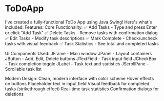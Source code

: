 # ToDoApp

I've created a fully-functional ToDo App using Java Swing! Here's what's included:
Features:
Core Functionality:
✅ Add Tasks - Type and press Enter or click "Add Task"
✅ Delete Tasks - Remove tasks with confirmation dialog
✅ Edit Tasks - Modify task descriptions
✅ Mark Complete - Check/uncheck tasks with visual feedback
✅ Task Statistics - See total and completed tasks

UI Components Used:
JFrame - Main window
JPanel - Layout containers
JButton - Add, Edit, Delete buttons
JTextField - Task input field
JCheckBox - Task completion toggle
JLabel - Task text and statistics
JScrollPane - Scrollable task list

Modern Design:
Clean, modern interface with color scheme
Hover effects on buttons
Placeholder text in input field
Visual feedback for completed tasks (strikethrough effect)
Real-time task statistics
Confirmation dialogs for deletions

